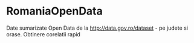# RomaniaOpenData
Date sumarizate Open Data de la http://data.gov.ro/dataset - pe judete si orase. Obtinere corelatii rapid
